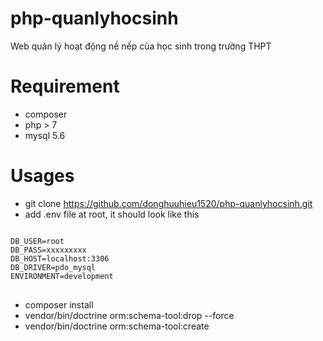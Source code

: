 # php-quanlyhocsinh

Web quản lý hoạt động nề nếp của học sinh trong trường THPT

# Requirement
- composer
- php > 7
- mysql 5.6

# Usages

- git clone  https://github.com/donghuuhieu1520/php-quanlyhocsinh.git
- add .env file at root, it should look like this

<pre>
<code>
DB_USER=root
DB_PASS=xxxxxxxxx
DB_HOST=localhost:3306
DB_DRIVER=pdo_mysql
ENVIRONMENT=development
</code>
</pre>

- composer install
- vendor/bin/doctrine orm:schema-tool:drop --force
- vendor/bin/doctrine orm:schema-tool:create


